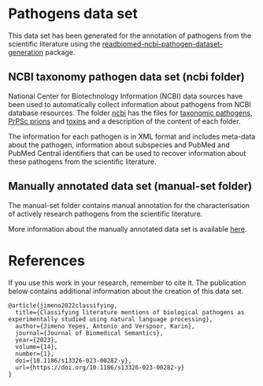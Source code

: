 # Pathogens data set

This data set has been generated for the annotation of pathogens from the scientific literature using the [readbiomed-ncbi-pathogen-dataset-generation](https://github.com/READ-BioMed/readbiomed-ncbi-pathogen-dataset-generation)
package.

## NCBI taxonomy pathogen data set (ncbi folder)

National Center for Biotechnology Information (NCBI) data sources have been used to automatically collect information about pathogens from NCBI database resources. The folder [ncbi](./ncbi) has the files for [taxonomic pathogens](./ncbi/ncbi-pathogens-data), [PrPSc prions](./ncbi/prpsc-ncbi-data) and [toxins](./ncbi/toxin-ncbi-data) and a description of the content of each folder.

The information for each pathogen is in XML format and includes meta-data about the pathogen, information about subspecies and PubMed and PubMed Central identifiers that can be used to recover information about these pathogens from the scientific literature.

## Manually annotated data set (manual-set folder)

The manual-set folder contains manual annotation for the characterisation of actively research pathogens from the scientific literature.

More information about the manually annotated data set is available [here](./manual-set).

# References

If you use this work in your research, remember to cite it. The publication below contains additional information about the creation of this data set.

```
@article{jimeno2022classifying,
  title={Classifying literature mentions of biological pathogens as experimentally studied using natural language processing},
  author={Jimeno Yepes, Antonio and Verspoor, Karin},
  journal={Journal of Biomedical Semantics},
  year={2023},
  volume={14},
  number={1},
  doi={10.1186/s13326-023-00282-y},
  url={https://doi.org/10.1186/s13326-023-00282-y}
}
```
